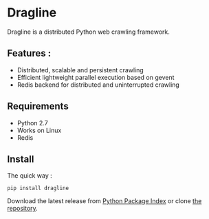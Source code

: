 Dragline
=======

Dragline is a distributed Python web crawling framework.

Features :
---------
* Distributed, scalable and persistent crawling
* Efficient lightweight parallel execution based on gevent
* Redis backend for distributed and uninterrupted crawling


Requirements
------------

* Python 2.7
* Works on Linux
* Redis


Install
-------

The quick way :

    pip install dragline


Download the latest release from [Python Package Index] or clone [the repository].


[Python Package Index]: http://pypi.python.org/pypi/dragline
[the repository]: https://github.com/inzyte/dragline